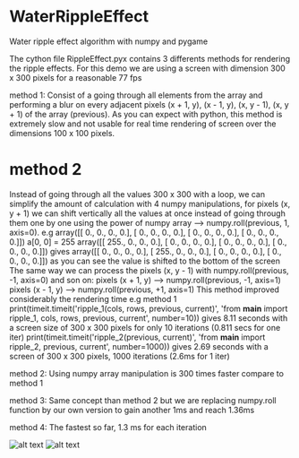 # WaterRippleEffect
Water ripple effect algorithm with numpy and pygame

The cython file RippleEffect.pyx contains 3 differents methods for rendering the ripple effects.
For this demo we are using a screen with dimension 300 x 300 pixels for a reasonable 77 fps 

method 1: Consist of a going through all elements from the array and performing a blur on every adjacent pixels (x + 1, y), (x - 1, y), (x, y - 1), (x, y + 1) of the array (previous). As you can expect with python, this method is extremely slow and not usable for real time rendering of screen over the dimensions 100 x 100 pixels.

# method 2
Instead of going through all the values 300 x 300 with a loop, we can simplify the amount of calculation with
4 numpy manipulations,
for pixels (x, y + 1) we can shift vertically all the values at once instead of going through them one
by one using the power of numpy array --> numpy.roll(previous, 1, axis=0).
e.g
array([[ 0.,  0.,  0.,  0.],
       [ 0.,  0.,  0.,  0.],
       [ 0.,  0.,  0.,  0.],
       [ 0.,  0.,  0.,  0.]])
a[0, 0] = 255
array([[ 255.,    0.,    0.,    0.],
       [   0.,    0.,    0.,    0.],
       [   0.,    0.,    0.,    0.],
       [   0.,    0.,    0.,    0.]])
gives
array([[   0.,    0.,    0.,    0.],
       [ 255.,    0.,    0.,    0.],
       [   0.,    0.,    0.,    0.],
       [   0.,    0.,    0.,    0.]])
as you can see the value is shifted to the bottom of the screen
The same way we can process the pixels (x, y - 1) with numpy.roll(previous, -1, axis=0)
and son on:
pixels (x + 1, y) --> numpy.roll(previous, -1, axis=1)
pixels (x - 1, y) --> numpy.roll(previous, +1, axis=1)
This method improved considerably the rendering time e.g
method 1
print(timeit.timeit('ripple_1(cols, rows, previous, current)',
                       'from __main__ import ripple_1, cols, rows, previous, current', number=10))
gives 8.11 seconds with a screen size of 300 x 300 pixels for only 10 iterations (0.811 secs for one iter)
print(timeit.timeit('ripple_2(previous, current)',
                        'from __main__ import ripple_2, previous, current', number=1000))
gives 2.69 seconds with a screen of 300 x 300 pixels, 1000 iterations (2.6ms for 1 iter)

method 2: Using numpy array manipulation is 300 times faster compare to method 1

method 3: Same concept than method 2 but we are replacing numpy.roll function by our own version to gain another 1ms and reach 1.36ms

method 4: The fastest so far, 1.3 ms for each iteration 

![alt text](https://github.com/yoyoberenguer/WaterRippleEffect/blob/master/RippleEffect.gif)
![alt text](https://github.com/yoyoberenguer/WaterRippleEffect/blob/master/RippleEffect1.gif)
